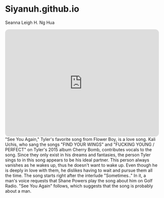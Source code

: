 # Siyanuh.github.io
Seanna Leigh H. Ng Hua
<iframe style="border-radius:12px" src="https://open.spotify.com/embed/track/7KA4W4McWYRpgf0fWsJZWB?utm_source=generator" width="100%" height="352" frameBorder="0" allowfullscreen="" allow="autoplay; clipboard-write; encrypted-media; fullscreen; picture-in-picture" loading="lazy"></iframe>
"See You Again," Tyler's favorite song from Flower Boy, is a love song. Kali Uchis, who sang the songs "FIND YOUR WINGS" and "FUCKING YOUNG / PERFECT" on Tyler's 2015 album Cherry Bomb, contributes vocals to the song. Since they only exist in his dreams and fantasies, the person Tyler sings to in this song appears to be his ideal partner. This person always vanishes as he wakes up, thus he doesn't want to wake up. Even though he is deeply in love with them, he dislikes having to wait and pursue them all the time. The song starts right after the interlude "Sometimes.." In it, a man's voice requests that Shane Powers play the song about him on Golf Radio. "See You Again" follows, which suggests that the song is probably about a man.
